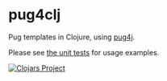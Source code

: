 # pug4clj

Pug templates in Clojure, using [pug4j](https://github.com/neuland/pug4j).

Please see [the unit tests](test/pug/core_test.clj) for usage examples.

[![Clojars Project](https://img.shields.io/clojars/v/com.urbandictionary/pug4clj.svg)](https://clojars.org/com.urbandictionary/pug4clj)
